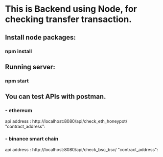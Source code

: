 # This is Backend using Node, for checking transfer transaction.

## Install node packages:
### npm install

## Running server:
### npm start

## You can test APIs with postman.

### - ethereum
api address : http://localhost:8080/api/check_eth_honeypot/
	"contract_address":

### - binance smart chain
api address : http://localhost:8080/api/check_bsc_bsc/
	"contract_address":
